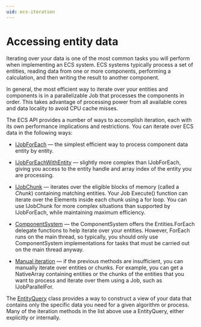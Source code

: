 ```yaml
---
uid: ecs-iteration
---
```

# Accessing entity data

Iterating over your data is one of the most common tasks you will perform when implementing an ECS system. ECS systems typically process a set of entities, reading data from one or more components, performing a calculation, and then writing the result to another component.

In general, the most efficient way to iterate over your entities and components is in a parallelizable Job that processes the components in order. This takes advantage of processing power from all available cores and data locality to avoid CPU cache misses. 

The ECS API provides a number of ways to accomplish iteration, each with its own performance implications and restrictions. You can iterate over ECS data in the following ways:

* [IJobForEach](entity_iteration_job.md) — the simplest efficient way to process component data entity by entity.

* [IJobForEachWithEntity](entity_iteration_job.md#with-entity) — slightly more complex than IJobForEach, giving you access to the entity handle and array index of the entity you are processing.

* [IJobChunk](chunk_iteration_job.md) — iterates over the eligible blocks of memory (called a *Chunk*) containing matching entities. Your Job Execute() function can iterate over the Elements inside each chunk using a for loop. You can use IJobChunk for more complex situations than supported by IJobForEach, while maintaining maximum efficiency. 

* [ComponentSystem](entity_iteration_foreach.md) — the ComponentSystem offers the Entities.ForEach delegate functions to help iterate over your entities. However, ForEach runs on the main thread, so typically, you should only use ComponentSystem implementations for tasks that must be carried out on the main thread anyway. 

* [Manual iteration](manual_iteration.md) — if the previous methods are insufficient, you can manually iterate over entities or chunks. For example, you can get a NativeArray containing entities or the chunks of the entities that you want to process and iterate over them using a Job, such as IJobParallelFor.

The [EntityQuery](component_group.md) class provides a way to construct a view of your data that contains only the specific data you need for a given algorithm or process. Many of the iteration methods in the list above use a EntityQuery, either explicitly or internally.